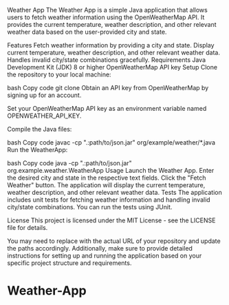Weather App
The Weather App is a simple Java application that allows users to fetch weather information using the OpenWeatherMap API. It provides the current temperature, weather description, and other relevant weather data based on the user-provided city and state.

Features
Fetch weather information by providing a city and state.
Display current temperature, weather description, and other relevant weather data.
Handles invalid city/state combinations gracefully.
Requirements
Java Development Kit (JDK) 8 or higher
OpenWeatherMap API key
Setup
Clone the repository to your local machine:

bash
Copy code
git clone <repository-url>
Obtain an API key from OpenWeatherMap by signing up for an account.

Set your OpenWeatherMap API key as an environment variable named OPENWEATHER_API_KEY.

Compile the Java files:

bash
Copy code
javac -cp ".:path/to/json.jar" org/example/weather/*.java
Run the WeatherApp:

bash
Copy code
java -cp ".:path/to/json.jar" org.example.weather.WeatherApp
Usage
Launch the Weather App.
Enter the desired city and state in the respective text fields.
Click the "Fetch Weather" button.
The application will display the current temperature, weather description, and other relevant weather data.
Tests
The application includes unit tests for fetching weather information and handling invalid city/state combinations. You can run the tests using JUnit.

License
This project is licensed under the MIT License - see the LICENSE file for details.

You may need to replace <repository-url> with the actual URL of your repository and update the paths accordingly. Additionally, make sure to provide detailed instructions for setting up and running the application based on your specific project structure and requirements.





# Weather-App
